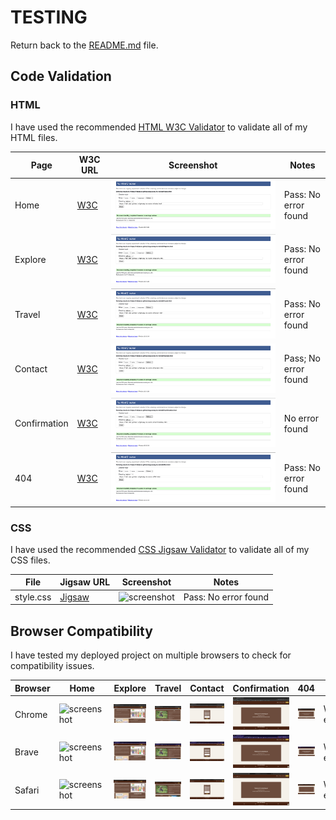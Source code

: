 # TESTING

Return back to the [README.md](README.md) file.

## Code Validation

### HTML

I have used the recommended [HTML W3C Validator](https://validator.w3.org) to validate all of my HTML files.

| Page | W3C URL | Screenshot | Notes |
| --- | --- | --- | --- |
| Home | [W3C](https://validator.w3.org/nu/?doc=https%3A%2F%2Frobizman.github.io%2Fgateway-to-neindia%2Findex.html) | ![screenshot](documentation/html_valid_index.png) | Pass: No error found |
| Explore | [W3C](https://validator.w3.org/nu/?doc=https%3A%2F%2Frobizman.github.io%2Fgateway-to-neindia%2Fexplore.html) | ![screenshot](documentation/html_valid_explore.png) | Pass: No error found |
| Travel | [W3C](https://validator.w3.org/nu/?doc=https%3A%2F%2Frobizman.github.io%2Fgateway-to-neindia%2Ftravel.html) | ![screenshot](documentation/html_valid_travel.png) | Pass: No error found |
| Contact | [W3C](https://validator.w3.org/nu/?doc=https%3A%2F%2Frobizman.github.io%2Fgateway-to-neindia%2Fcontact.html) | ![screenshot](documentation/html_valid_contact.png) | Pass; No error found |
| Confirmation | [W3C](https://validator.w3.org/nu/?doc=https%3A%2F%2Frobizman.github.io%2Fgateway-to-neindia%2Fconfirmation.html) | ![screenshot](documentation/html_valid_confirmation.png) | No error found |
| 404 | [W3C](https://validator.w3.org/nu/?doc=https%3A%2F%2Frobizman.github.io%2Fgateway-to-neindia%2F404.html) | ![screenshot](documentation/html_valid_error.png) | Pass: No error found |

### CSS

I have used the recommended [CSS Jigsaw Validator](https://jigsaw.w3.org/css-validator) to validate all of my CSS files.

| File | Jigsaw URL | Screenshot | Notes |
| --- | --- | --- | --- |
| style.css | [Jigsaw](https://jigsaw.w3.org/css-validator/validator?uri=https%3A%2F%2Frobizman.github.io%2Fgateway-to-neindia%2F&profile=css3svg&usermedium=all&warning=1&vextwarning=&lang=en) | ![screenshot](documentation/css_validation.png.png) | Pass: No error found |

## Browser Compatibility

I have tested my deployed project on multiple browsers to check for compatibility issues.

| Browser | Home | Explore | Travel | Contact | Confirmation | 404 | Notes |
| --- | --- | --- | --- | --- | --- | --- | --- |
| Chrome | ![screenshot](documentation/chrome_home.png) | ![screenshot](documentation/chrome_explore.png) | ![screenshot](documentation/chrome_travel.png) | ![screenshot](documentation/chrome_contact.png) | ![screenshot](documentation/chrome_confirmation.png) | ![screenshot](documentation/chrome_error.png) | Works as expected |
| Brave | ![screenshot](documentation/brave_home.png) | ![screenshot](documentation/brave_explore.png) | ![screenshot](documentation/brave_travel.png) | ![screenshot](documentation/brave_contact.png) | ![screenshot](documentation/brave_confirmation.png) | ![screenshot](documentation/brave_error.png) | Works as expected |
| Safari | ![screenshot](documentation/safari_home.png) | ![screenshot](documentation/safari_explore.png) | ![screenshot](documentation/safari_travel.png) | ![screenshot](documentation/safari_contact.png) | ![screenshot](documentation/safari_confirmation.png) | ![screenshot](documentation/safari_error.png) | Works as expected |


